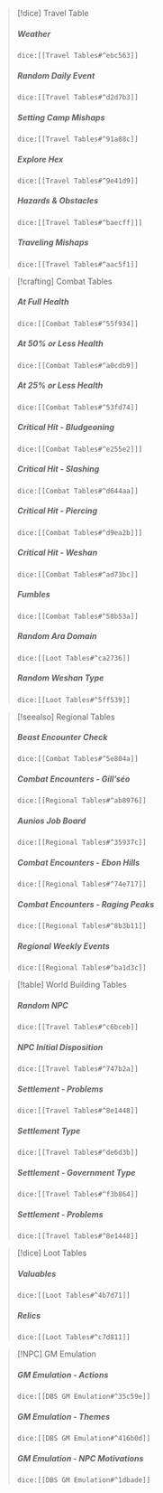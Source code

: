 > [!dice] Travel Table
> ##### Weather
>`dice:[[Travel Tables#^ebc563]]`
>
>##### Random Daily Event
>`dice:[[Travel Tables#^d2d7b3]]`
>
>#####  Setting Camp Mishaps
>`dice:[[Travel Tables#^91a88c]]`
>
>#####  Explore Hex
>`dice:[[Travel Tables#^9e41d9]]`
>
>#####  Hazards & Obstacles
>`dice:[[Travel Tables#^baecff]]]`
>
>##### Traveling Mishaps
>`dice:[[Travel Tables#^aac5f1]]`
>

>[!crafting] Combat Tables
>##### At Full Health
>`dice:[[Combat Tables#^55f934]]`
>
>##### At 50% or Less Health
>`dice:[[Combat Tables#^a0cdb9]]`
>
>##### At 25% or Less Health
>`dice:[[Combat Tables#^53fd74]]`
>
>##### Critical Hit - Bludgeoning
>`dice:[[Combat Tables#^e255e2]]]`
>
>##### Critical Hit - Slashing
>`dice:[[Combat Tables#^d644aa]]`
>
>##### Critical Hit - Piercing
>`dice:[[Combat Tables#^d9ea2b]]]`
>
>##### Critical Hit - Weshan
>`dice:[[Combat Tables#^ad73bc]]`
>
>##### Fumbles
>`dice:[[Combat Tables#^58b53a]]`
>
>##### Random Ara Domain
>`dice:[[Loot Tables#^ca2736]]`
>
>##### Random Weshan Type
>`dice:[[Loot Tables#^5ff539]]`

>[!seealso] Regional Tables
>##### Beast Encounter Check
>`dice:[[Combat Tables#^5e804a]]`
>
>##### Combat Encounters - Gill’séo
>`dice:[[Regional Tables#^ab8976]]`
>
>##### Aunios Job Board
>`dice:[[Regional Tables#^35937c]]`
>
>##### Combat Encounters - Ebon Hills
>`dice:[[Regional Tables#^74e717]]`
>
>##### Combat Encounters - Raging Peaks
>`dice:[[Regional Tables#^8b3b11]]`
>
>##### Regional Weekly Events
>`dice:[[Regional Tables#^ba1d3c]]`

> [!table] World Building Tables
>##### Random NPC
>`dice:[[Travel Tables#^c6bceb]]`
>
>##### NPC Initial Disposition
>`dice:[[Travel Tables#^747b2a]]`
>
>##### Settlement - Problems
>`dice:[[Travel Tables#^8e1448]]`
>
>##### Settlement Type
>`dice:[[Travel Tables#^de6d3b]]`
>
>##### Settlement - Government Type
>`dice:[[Travel Tables#^f3b864]]`
>
>##### Settlement - Problems
>`dice:[[Travel Tables#^8e1448]]`


>[!dice] Loot Tables
>##### Valuables
>`dice:[[Loot Tables#^4b7d71]]`
>
>##### Relics
>`dice:[[Loot Tables#^c7d811]]`

>[!NPC] GM Emulation
>
>##### GM Emulation - Actions
>`dice:[[DBS GM Emulation#^35c59e]]`
>
>##### GM Emulation - Themes
>`dice:[[DBS GM Emulation#^416b0d]]`
>
>##### GM Emulation - NPC Motivations
>`dice:[[DBS GM Emulation#^1dbade]]`
>